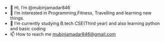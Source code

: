 - 👋 Hi, I’m @mubinjamadar846
- 👀 I’m interested in Programming,Fitness, Travelling and learning new things.
- 🌱 I’m currently studying B.tech CSE(Third year) and also learning python and basic coding
- 📫 How to reach me mubinjamadar846@gmail.com

<!---
mubinjamadar846/mubinjamadar846 is a ✨ special ✨ repository because its `README.md` (this file) appears on your GitHub profile.
You can click the Preview link to take a look at your changes.
--->
